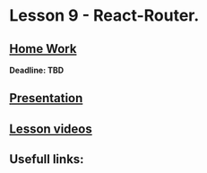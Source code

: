 # Lesson 9 - React-Router.

## [Home Work]()  
  
**Deadline: TBD**  

## [Presentation](https://slides.com/aleh_lipski/deck-9d97b4)
## [Lesson videos](https://drive.google.com/file/d/1q8UR3KiXy6haF30ODvasVJEEUrtO2KVq/view?usp=sharing)

## Usefull links:


